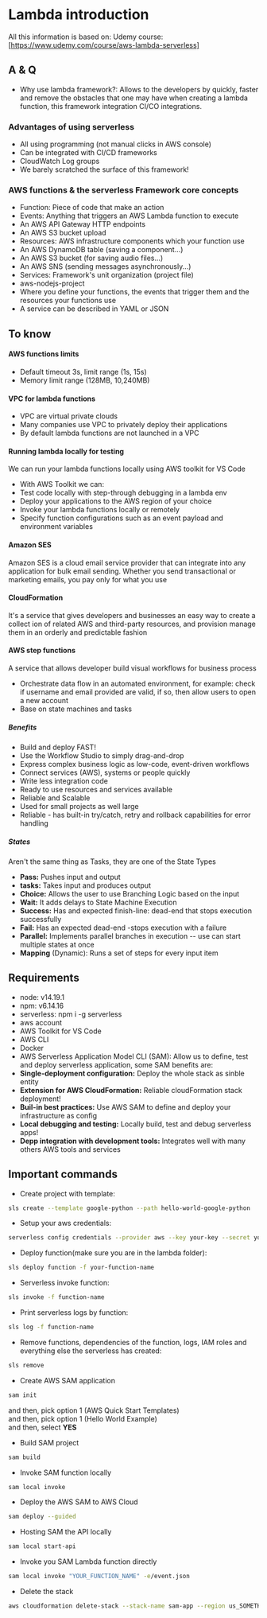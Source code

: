 # Lambda introduction
All this information is based on: Udemy course: [https://www.udemy.com/course/aws-lambda-serverless]

## A & Q
- Why use lambda framework?: Allows to the developers by quickly, faster and remove the obstacles that one may have when creating a lambda function, this framework integration CI/CO integrations.

### Advantages of using serverless
- All using programming (not manual clicks in AWS console)
- Can be integrated with CI/CD frameworks
- CloudWatch Log groups
- We barely scratched the surface of this framework!

### AWS functions & the serverless Framework core concepts
- Function: Piece of code that make an action
- Events: Anything that triggers an AWS Lambda function to execute
 - An AWS API Gateway HTTP endpoints
 - An AWS S3 bucket upload
- Resources: AWS infrastructure components which your function use
 - An AWS DynamoDB table (saving a component...)
 - An AWS S3 bucket (for saving audio files...)
 - An AWS SNS (sending messages asynchronously...)
- Services:
Framework's unit organization (project file)
- aws-nodejs-project
- Where you define your functions, the events that trigger them and the resources your functions use
- A service can be described in YAML or JSON

## To know
#### AWS functions limits
- Default timeout 3s, limit range (1s, 15s)
- Memory limit range (128MB, 10,240MB)

#### VPC for lambda functions
- VPC are virtual private clouds
 - Many companies use VPC to privately deploy their applications
 - By default lambda functions are not launched in a VPC

#### Running lambda locally for testing
We can run your lambda functions locally using AWS toolkit for VS Code

- With AWS Toolkit we can:
 - Test code locally with step-through debugging in a lambda env
 - Deploy your applications to the AWS region of your choice
 - Invoke your lambda functions locally or remotely
 - Specify function configurations such as an event payload and environment variables

#### Amazon SES
Amazon SES is a cloud email service provider that can integrate into any application for bulk email sending. Whether you send transactional or marketing emails, you pay only for what you use

#### CloudFormation
It's a service that gives developers and businesses an easy way to create a collect
ion of related AWS and third-party resources, and provision manage them in an orderly and predictable fashion

#### AWS step functions
A service that allows developer build visual workflows for business process
- Orchestrate data flow in an automated environment, for example: check if username and email provided are valid, if so, then allow users to open a new account
- Base on state machines and tasks


##### Benefits
- Build and deploy FAST!
 - Use the Workflow Studio to simply drag-and-drop
 - Express complex business logic as low-code, event-driven workflows
 - Connect services (AWS), systems or people quickly
- Write less integration code
 - Ready to use resources and services available
- Reliable and Scalable 
 - Used for small projects as well large
 - Reliable - has built-in try/catch, retry and rollback capabilities for error handling

##### States
Aren't the same thing as Tasks, they are one of the State Types

- **Pass:** Pushes input and output
- **tasks:** Takes input and produces output
- **Choice:** Allows the user to use Branching Logic based on the input
- **Wait:** It adds delays to State Machine Execution
- **Success:** Has and expected finish-line: dead-end that stops execution successfully
- **Fail:** Has an expected dead-end -stops execution with a failure
- **Parallel:** Implements parallel branches in execution -- use can start multiple states at once
- **Mapping** (Dynamic): Runs a set of steps for every input item

## Requirements
- node: v14.19.1
- npm: v6.14.16
- serverless: npm i -g serverless
- aws account
- AWS Toolkit for VS Code
- AWS CLI
- Docker
- AWS Serverless Application Model CLI (SAM): Allow us to define, test and deploy serverless application, some SAM benefits are:
 - **Single-deployment configuration:** Deploy the whole stack as sinble entity
 - **Extension for AWS CloudFormation:** Reliable cloudFormation stack deployment!
 - **Buil-in best practices:** Use AWS SAM to define and deploy your infrastructure as config
 - **Local debugging and testing:** Locally build, test and debug serverless apps!
 - **Depp integration with development tools:** Integrates well with many others AWS tools and services 

## Important commands
- Create project with template:
```sh 
sls create --template google-python --path hello-world-google-python
```
- Setup your aws credentials:
```sh 
serverless config credentials --provider aws --key your-key --secret your-secret profile your-profile
```
- Deploy function(make sure you are in the lambda folder):
```sh
sls deploy function -f your-function-name
```
- Serverless invoke function:
```sh
sls invoke -f function-name
```
- Print serverless logs by function:
```sh
sls log -f function-name
```
- Remove functions, dependencies of the function, logs, IAM roles and everything else the serverless has created:
```sh 
sls remove
```
- Create AWS SAM application
```sh
sam init
```
and then, pick option 1 (AWS Quick Start Templates)\
and then, pick option 1 (Hello World Example)\
and then, select **YES**
- Build SAM project
```sh
sam build
```
- Invoke SAM function locally
```sh
sam local invoke
```
- Deploy the AWS SAM to AWS Cloud
```sh
sam deploy --guided
```
- Hosting SAM the API locally
```sh
sam local start-api
```
- Invoke you SAM Lambda function directly
```sh
sam local invoke "YOUR_FUNCTION_NAME" -e/event.json
```
- Delete the stack
```sh
aws cloudformation delete-stack --stack-name sam-app --region us_SOMETHING
```

